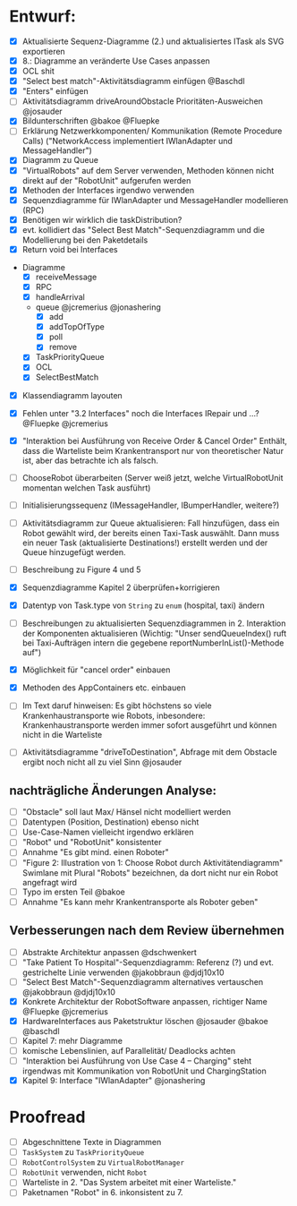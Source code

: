 # Entwurf:

- [X] Aktualisierte Sequenz-Diagramme (2.) und aktualisiertes ITask als SVG exportieren
- [X] 8.: Diagramme an veränderte Use Cases anpassen
- [x] OCL shit
- [x] "Select best match"-Aktivitätsdiagramm einfügen @Baschdl 
- [x] "Enters" einfügen
- [ ] Aktivitätsdiagramm driveAroundObstacle Prioritäten-Ausweichen @josauder 
- [x] Bildunterschriften @bakoe @Fluepke 
- [ ] Erklärung Netzwerkkomponenten/ Kommunikation (Remote Procedure Calls) ("NetworkAccess implementiert IWlanAdapter und MessageHandler")
- [x] Diagramm zu Queue
- [x] "VirtualRobots" auf dem Server verwenden, Methoden können nicht direkt auf der "RobotUnit" aufgerufen werden
- [X] Methoden der Interfaces irgendwo verwenden
- [x] Sequenzdiagramme für IWlanAdapter und MessageHandler modellieren (RPC)
- [x] Benötigen wir wirklich die taskDistribution?
- [x] evt. kollidiert das "Select Best Match"-Sequenzdiagramm und die Modellierung bei den Paketdetails
- [x] Return void bei Interfaces
- Diagramme
  - [x] receiveMessage
  - [x] RPC
  - [x] handleArrival
  - queue @jcremerius @jonashering 
     - [x] add
     - [x] addTopOfType
     - [x] poll
     - [x] remove
  - [x] TaskPriorityQueue
  - [x] OCL
  - [x] SelectBestMatch
- [x] Klassendiagramm layouten
- [x] Fehlen unter "3.2 Interfaces" noch die Interfaces IRepair und ...? @Fluepke @jcremerius 
- [x] "Interaktion bei Ausführung von Receive Order & Cancel Order" Enthält, dass die Warteliste beim Krankentransport nur von theoretischer Natur ist, aber das betrachte ich als falsch.
- [ ] ChooseRobot überarbeiten (Server weiß jetzt, welche VirtualRobotUnit momentan welchen Task ausführt)
- [ ] Initialisierungssequenz (IMessageHandler, IBumperHandler, weitere?)
- [ ] Aktivitätsdiagramm zur Queue aktualisieren: Fall hinzufügen, dass ein Robot gewählt wird, der bereits einen Taxi-Task auswählt. Dann muss ein neuer Task (aktualisierte Destinations!) erstellt werden und der Queue hinzugefügt werden. 
- [ ] Beschreibung zu Figure 4 und 5
- [x] Sequenzdiagramme Kapitel 2 überprüfen+korrigieren
- [x] Datentyp von Task.type von `String` zu `enum` (hospital, taxi) ändern
- [ ] Beschreibungen zu aktualisierten Sequenzdiagrammen in 2. Interaktion der Komponenten aktualisieren (Wichtig: "Unser sendQueueIndex() ruft bei Taxi-Aufträgen intern die gegebene reportNumberInList()-Methode auf")
- [X] Möglichkeit für "cancel order" einbauen
- [X] Methoden des AppContainers etc. einbauen
- [ ] Im Text daruf hinweisen: Es gibt höchstens so viele Krankenhaustransporte wie Robots, inbesondere: Krankenhaustransporte werden immer sofort ausgeführt und können nicht in die Warteliste
- [ ] Aktivitätsdiagramme "driveToDestination", Abfrage mit dem Obstacle ergibt noch nicht all zu viel Sinn @josauder


## nachträgliche Änderungen Analyse:

- [ ] "Obstacle" soll laut Max/ Hänsel nicht modelliert werden
- [ ] Datentypen (Position, Destination) ebenso nicht
- [ ] Use-Case-Namen vielleicht irgendwo erklären
- [ ] "Robot" und "RobotUnit" konsistenter
- [ ] Annahme "Es gibt mind. einen Roboter"
- [ ] "Figure 2: Illustration von 1: Choose Robot durch Aktivitätendiagramm" Swimlane mit Plural "Robots" bezeichnen, da dort nicht nur ein Robot angefragt wird
- [ ] Typo im ersten Teil @bakoe 
- [ ] Annahme "Es kann mehr Krankentransporte als Roboter geben"

## Verbesserungen nach dem Review übernehmen
- [ ] Abstrakte Architektur anpassen @dschwenkert 
- [ ] "Take Patient To Hospital"-Sequenzdiagramm: Referenz (?) und evt. gestrichelte Linie verwenden @jakobbraun @djdj10x10 
- [ ] "Select Best Match"-Sequenzdiagramm alternatives vertauschen @jakobbraun @djdj10x10 
- [x] Konkrete Architektur der RobotSoftware anpassen, richtiger Name @Fluepke @jcremerius 
- [x] HardwareInterfaces aus Paketstruktur löschen @josauder @bakoe @baschdl
- [ ] Kapitel 7: mehr Diagramme
- [ ] komische Lebenslinien, auf Parallelität/ Deadlocks achten
- [ ] "Interaktion bei Ausführung von Use Case 4 – Charging" steht irgendwas mit Kommunikation von RobotUnit und ChargingStation
- [x] Kapitel 9: Interface "IWlanAdapter" @jonashering 

# Proofread

- [ ] Abgeschnittene Texte in Diagrammen
- [ ] `TaskSystem` zu `TaskPriorityQueue`
- [ ] `RobotControlSystem` zu `VirtualRobotManager`
- [ ] `RobotUnit` verwenden, nicht `Robot`
- [ ] Warteliste in 2. "Das System arbeitet mit einer Warteliste."
- [ ] Paketnamen "Robot" in 6. inkonsistent zu 7.

